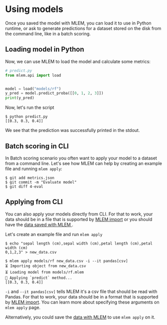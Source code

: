 # Using models

Once you saved the model with MLEM, you can load it to use in Python runtime, or
ask to generate predictions for a dataset stored on the disk from the command
line, like in a batch scoring.

## Loading model in Python

Now, we can use MLEM to load the model and calculate some metrics:

```py
# predict.py
from mlem.api import load


model = load("models/rf")
y_pred = model.predict_proba([[0, 1, 2, 3]])
print(y_pred)
```

Now, let's run the script

```cli
$ python predict.py
[[0.3, 0.3, 0.4]]
```

We see that the prediction was successfully printed in the stdout.

## Batch scoring in CLI

In Batch scoring scenario you often want to apply your model to a dataset from a
command line. Let's see how MLEM can help by creating an example file and
running `mlem apply`:

```cli
$ git add metrics.json
$ git commit -m "Evaluate model"
$ git diff 4-eval
```

</details>

## Applying from CLI

You can also apply your models directly from CLI. For that to work, your data
should be in a file that is supported by
[MLEM import](/doc/user-guide/importing) or you should have the
[data saved with MLEM ](/doc/user-guide/data).

Let's create an example file and run `mlem apply`

```cli
$ echo "sepal length (cm),sepal width (cm),petal length (cm),petal width (cm)
0,1,2,3" > new_data.csv

$ mlem apply models/rf new_data.csv -i --it pandas[csv]
⏳️ Importing object from new_data.csv
⏳️ Loading model from models/rf.mlem
🍏 Applying `predict` method...
[[0.3, 0.3, 0.4]]
```

`-i` and `--it pandas[csv]` tells MLEM it's a csv file that should be read with
Pandas. For that to work, your data should be in a format that is supported by
[MLEM import](/doc/user-guide/importing). You can learn more about specifying
these arguments on `mlem apply` page.

Alternatively, you could save the [data with MLEM](/doc/user-guide/datasets) to
use `mlem apply` on it.
